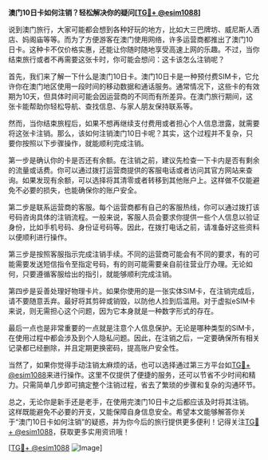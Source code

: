 **澳门10日卡如何注销？轻松解决你的疑问[[TG💪+ @esim1088](https://t.me/s/esim1088)]**

说到澳门旅行，大家可能都会想到各种好玩的地方，比如大三巴牌坊、威尼斯人酒店、妈阁庙等等。而为了方便游客在澳门使用网络，许多运营商都推出了澳门10日卡。这种卡不仅价格实惠，还能让你随时随地享受高速上网的乐趣。不过，当你结束旅行或者不再需要这张卡时，你可能会想问：这卡该怎么注销呢？

首先，我们来了解一下什么是澳门10日卡。澳门10日卡是一种预付费SIM卡，它允许你在澳门地区使用一段时间的移动数据和通话服务。通常情况下，这些卡的有效期为10天，但具体时间可能会因运营商的不同而有所差异。在澳门旅行期间，这张卡能帮助你轻松导航、查找信息、与家人朋友保持联系等。

然而，当你结束旅程后，如果不想再继续支付费用或者担心个人信息泄露，就需要将这张卡注销。那么，该如何注销澳门10日卡呢？其实，这个过程并不复杂，只要你按照以下步骤操作，就能顺利完成注销。

第一步是确认你的卡是否还有余额。在注销之前，建议先检查一下卡内是否有剩余的流量或话费。你可以通过拨打运营商提供的客服电话或者访问其官方网站来查询。如果发现有余额，可以选择将其清零或者转移到其他账户上。这样做不仅能避免不必要的损失，也能确保你的账户安全。

第二步是联系运营商的客服。每个运营商都有自己的客服热线，你可以通过拨打该号码咨询具体的注销流程。一般来说，客服人员会要求你提供一些个人信息以验证身份，比如手机号码、身份证号码等。因此，在拨打电话之前，请准备好这些资料以便顺利进行操作。

第三步是按照客服指示完成注销手续。不同的运营商可能会有不同的要求，有的可能需要发送短信指令至指定号码，有的则可能需要亲自前往营业厅办理。无论如何，只要遵循客服给出的指引，就能够顺利完成注销。

第四步是妥善处理好物理卡片。如果你使用的是一张实体SIM卡，在注销完成后，请不要随意丢弃。最好将其剪碎或销毁，以防他人捡到后滥用。对于虚拟eSIM卡来说，则无需担心这个问题，因为它本身就是一种数字形式的存在。

最后一点也是非常重要的一点就是注意个人信息保护。无论是哪种类型的SIM卡，在使用过程中都会涉及到个人隐私问题。因此，在注销之后，一定要确保所有相关记录都已经删除，并且定期更换密码，提高账户安全性。

当然了，如果你觉得手动注销太麻烦的话，也可以选择通过第三方平台如[TG💪+ @esim1088](https://t.me/s/esim1088)来进行操作。这里不仅提供了便捷的服务，还可以节省不少时间和精力。只需简单几步即可搞定整个注销过程，省去了繁琐的步骤和复杂的沟通环节。

总之，无论你是新手还是老手，在使用完澳门10日卡之后都应该及时将其注销。这样既能避免不必要的开支，又能保障自身信息安全。希望本文能够解答你关于“澳门10日卡如何注销”的疑惑，并为你今后的旅行提供更多便利！记得关注[TG💪+ @esim1088](https://t.me/s/esim1088)，获取更多实用资讯哦！

[[TG💪+ @esim1088](https://t.me/s/esim1088) ![Image](https://i.postimg.cc/4NQfJmqS/Snipaste-2025-05-13-00-14-12.png)]